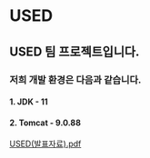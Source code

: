 # USED

## USED 팀 프로젝트입니다.

### 저희 개발 환경은 다음과 같습니다.

#### 1. JDK - 11
#### 2. Tomcat - 9.0.88

[USED(발표자료).pdf](https://github.com/user-attachments/files/15797766/USED.pdf)
